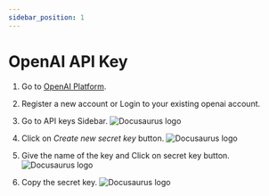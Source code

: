 ```yaml
---
sidebar_position: 1
---
```


# OpenAI API Key

1. Go to [OpenAI Platform](https://platform.openai.com).
2. Register a new account or Login to your existing openai account.
3. Go to API keys Sidebar.
![Docusaurus logo](/img/openAIPlayground.png)

4. Click on *Create new secret key* button.
![Docusaurus logo](/img/openAIPlayground.png)

5. Give the name of the key and Click on secret key button.
![Docusaurus logo](/img/create-secret-key.png)

6. Copy the secret key.
![Docusaurus logo](/img/save-your-key.png)
